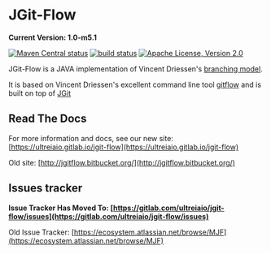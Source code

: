 # JGit-Flow

**Current Version: 1.0-m5.1**

[![Maven Central status](https://img.shields.io/maven-central/v/io.ultreia.jgitflow/jgitflow-parent.svg)](https://search.maven.org/#search%7Cga%7C1%7Cg%3A%22io.ultreia.jgitflow%22%20AND%20a%3A%22jgitflow-parent%22)
[![build status](https://gitlab.com/ultreiaio/jgit-flow/badges/develop/build.svg)](https://gitlab.com/ultreiaio/jgit-flow/commits/develop)
[![Apache License, Version 2.0](https://img.shields.io/badge/license-apache2-orange.svg)](http://www.apache.org/licenses/LICENSE-2.0.txt)

JGit-Flow is a JAVA implementation of Vincent Driessen's [branching model](http://nvie.com/git-model "original blog post").

It is based on Vincent Driessen's excellent command line tool [gitflow](https://github.com/nvie/gitflow) and is built on top of [JGit](http://eclipse.org/jgit/)

## Read The Docs
For more information and docs, see our new site: [https://ultreiaio.gitlab.io/jgit-flow](https://ultreiaio.gitlab.io/jgit-flow) 

Old site: [http://jgitflow.bitbucket.org/](http://jgitflow.bitbucket.org/)

## Issues tracker


**Issue Tracker Has Moved To: [https://gitlab.com/ultreiaio/jgit-flow/issues](https://gitlab.com/ultreiaio/jgit-flow/issues)**

Old Issue Tracker: [https://ecosystem.atlassian.net/browse/MJF](https://ecosystem.atlassian.net/browse/MJF)

